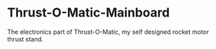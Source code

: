 # Thrust-O-Matic-Mainboard
The electronics part of Thrust-O-Matic, my self designed rocket motor thrust stand.
